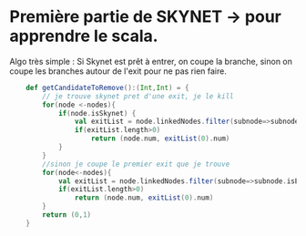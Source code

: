 # Première partie de SKYNET -> pour apprendre le scala.

Algo très simple :
Si Skynet est prêt à entrer, on coupe la branche, sinon on coupe les branches autour de l'exit pour ne pas rien faire.

```scala
    def getCandidateToRemove():(Int,Int) = {
        // je trouve skynet pret d'une exit, je le kill
        for(node <-nodes){
            if(node.isSkynet) {
                val exitList = node.linkedNodes.filter(subnode=>subnode.isExit)
                if(exitList.length>0)
                    return (node.num, exitList(0).num)
            }
        }
        //sinon je coupe le premier exit que je trouve
        for(node<-nodes){
            val exitList = node.linkedNodes.filter(subnode=>subnode.isExit)
            if(exitList.length>0)
                return (node.num, exitList(0).num)
        }
        return (0,1)
    }
```